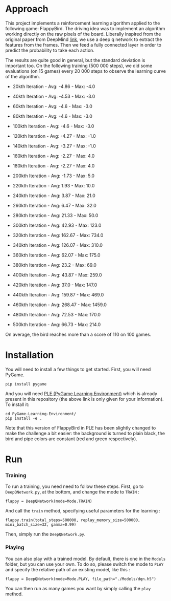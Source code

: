 # Approach

This project implements a reinforcement learning algorithm applied to the following game: FlappyBird.
The driving idea was to implement an algorithm working directly on the raw pixels of the board. Liberally inspired from the original paper from DeepMind [link](https://storage.googleapis.com/deepmind-media/dqn/DQNNaturePaper.pdf), we use a deep q network to extract the features from the frames. Then we feed a fully connected layer in order to predict the probability to take each action.

The results are quite good in general, but the standard deviation is important too. On the following training (500 000 steps), we did some evaluations (on 15 games) every 20 000 steps to observe the learning curve of the algorithm.

* 20kth Iteration - Avg: -4.86 - Max: -4.0
* 40kth Iteration - Avg: -4.53 - Max: -3.0
* 60kth Iteration - Avg: -4.6 - Max: -3.0
* 80kth Iteration - Avg: -4.6 - Max: -3.0
* 100kth Iteration - Avg: -4.6 - Max: -3.0

* 120kth Iteration - Avg: -4.27 - Max: -1.0
* 140kth Iteration - Avg: -3.27 - Max: -1.0
* 160kth Iteration - Avg: -2.27 - Max: 4.0
* 180kth Iteration - Avg: -2.27 - Max: 4.0
* 200kth Iteration - Avg: -1.73 - Max: 5.0

* 220kth Iteration - Avg: 1.93 - Max: 10.0
* 240kth Iteration - Avg: 3.87 - Max: 21.0
* 260kth Iteration - Avg: 6.47 - Max: 32.0
* 280kth Iteration - Avg: 21.33 - Max: 50.0
* 300kth Iteration - Avg: 42.93 - Max: 123.0

* 320kth Iteration - Avg: 162.67 - Max: 734.0
* 340kth Iteration - Avg: 126.07 - Max: 310.0
* 360kth Iteration - Avg: 62.07 - Max: 175.0
* 380kth Iteration - Avg: 23.2 - Max: 69.0
* 400kth Iteration - Avg: 43.87 - Max: 259.0

* 420kth Iteration - Avg: 37.0 - Max: 147.0
* 440kth Iteration - Avg: 159.87 - Max: 469.0
* 460kth Iteration - Avg: 268.47 - Max: 1459.0
* 480kth Iteration - Avg: 72.53 - Max: 170.0
* 500kth Iteration - Avg: 66.73 - Max: 214.0

On average, the bird reaches more than a score of 110 on 100 games.

# Installation

You will need to install a few things to get started.
First, you will need PyGame.

```
pip install pygame
```

And you will need [PLE (PyGame Learning Environment)](https://github.com/ntasfi/PyGame-Learning-Environment) which is already present in this repository (the above link is only given for your information). To install it:
```
cd PyGame-Learning-Environment/
pip install -e .
```
Note that this version of FlappyBird in PLE has been slightly changed to make the challenge a bit easier: the background is turned to plain black, the bird and pipe colors are constant (red and green respectively).

# Run

### Training

To run a training, you need need to follow these steps.
First, go to `DeepQNetwork.py`, at the bottom, and change the mode to `TRAIN` :

```
flappy = DeepQNetwork(mode=Mode.TRAIN)
```

And call the `train` method, specifying useful parameters for the learning :

```
flappy.train(total_steps=500000, replay_memory_size=500000, mini_batch_size=32, gamma=0.99)
```

Then, simply run the `DeepQNetwork.py`.

### Playing

You can also play with a trained model. By default, there is one in the `Models` folder, but you can use your own.
To do so, please switch the mode to `PLAY` and specify the relative path of an existing model, like this :

```
flappy = DeepQNetwork(mode=Mode.PLAY, file_path="./Models/dqn.h5")
```

You can then run as many games you want by simply calling the `play` method.
